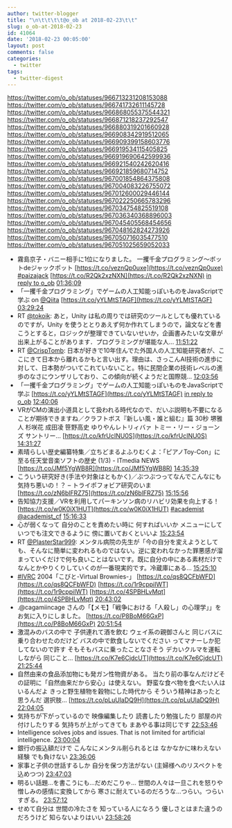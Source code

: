 ```yaml
---
author: twitter-blogger
title: "\n\t\t\t\t@o_ob at 2018-02-23\t\t"
slug: o_ob-at-2018-02-23
id: 41064
date: '2018-02-23 00:05:00'
layout: post
comments: false
categories:
  - twitter
tags:
  - twitter-digest
---
```


https://twitter.com/o_ob/statuses/966713231208153088 https://twitter.com/o_ob/statuses/966741732611145728 https://twitter.com/o_ob/statuses/966868055375544321 https://twitter.com/o_ob/statuses/966871218237292547 https://twitter.com/o_ob/statuses/966880319201660928 https://twitter.com/o_ob/statuses/966908342919512065 https://twitter.com/o_ob/statuses/966909399158603776 https://twitter.com/o_ob/statuses/966919534115405825 https://twitter.com/o_ob/statuses/966919690642599936 https://twitter.com/o_ob/statuses/966921540242620416 https://twitter.com/o_ob/statuses/966921859680714752 https://twitter.com/o_ob/statuses/967001854864375808 https://twitter.com/o_ob/statuses/967004083226755072 https://twitter.com/o_ob/statuses/967012600029446144 https://twitter.com/o_ob/statuses/967022250665783296 https://twitter.com/o_ob/statuses/967034754825519108 https://twitter.com/o_ob/statuses/967036340368896003 https://twitter.com/o_ob/statuses/967045405568454656 https://twitter.com/o_ob/statuses/967048162824273926 https://twitter.com/o_ob/statuses/967050716035477510 https://twitter.com/o_ob/statuses/967051025659052033  

*   霧島京子・バニー相手に1位になりました。 一攫千金プログラミング〜ボットdeジャックポット [https://t.co/veznQp0uxe](https://t.co/veznQp0uxe) [#paizajack](https://twitter.com/search?q=%23paizajack&src=hash) [https://t.co/R2Qk2xzNXN](https://t.co/R2Qk2xzNXN) [in reply to o_ob](https://twitter.com/o_ob/statuses/966671052553138176) [01:36:09](https://twitter.com/o_ob/statuses/966713231208153088)
*   「一攫千金プログラミング」でゲームの人工知能っぽいものをJavaScriptで学ぶ on [@Qiita](https://twitter.com/Qiita) [https://t.co/yYLMtSTAGF](https://t.co/yYLMtSTAGF) [03:29:24](https://twitter.com/o_ob/statuses/966741732611145728)
*   RT [@tokoik](https://twitter.com/tokoik): あと，Unity は私の周りでは研究のツールとしても優れているのですが，Unity を使うととりあえず何か作れてしまうので，論文などを書こうとすると，ロジックが整理できていないせいか，企画書みたいな文章が出来上がることがあります．プログラミングが堪能な人… [11:51:22](https://twitter.com/o_ob/statuses/966868055375544321)
*   RT [@CrispTomb](https://twitter.com/CrispTomb): 日本が好きで10年住んでた外国人の人工知能研究者が、ここにきて日本から離れるかもと言い出す。理由は、さっこんAI技術の進歩に対して、日本勢がついてこれていないこと。特に民間企業の技術レベルの進歩のなさにウンザリしており、この傾向が続くようだと国際競… [12:03:56](https://twitter.com/o_ob/statuses/966871218237292547)
*   「一攫千金プログラミング」でゲームの人工知能っぽいものをJavaScriptで学ぶ [https://t.co/yYLMtSTAGF](https://t.co/yYLMtSTAGF) [in reply to o_ob](https://twitter.com/o_ob/statuses/966713231208153088) [12:40:06](https://twitter.com/o_ob/statuses/966880319201660928)
*   VRがCMの演出小道具として扱われる時代なので、だいぶ説明も不要になることが期待できますね／クラフトボス『新しい風・誰と組む』篇 30秒 堺雅人 杉咲花 成田凌 笹野高史 ゆりやんレトリィバァ トミー・リー・ジョーンズ サントリー… [https://t.co/kfrUcINU0S](https://t.co/kfrUcINU0S) [14:31:27](https://twitter.com/o_ob/statuses/966908342919512065)
*   素晴らしい歴史編纂特集／立ちどまるよふりむくよ：「ピアノToy-Con」に至る任天堂音楽ソフトの歴史 (1/3) - ITmedia NEWS [https://t.co/JMf5YgWB8R](https://t.co/JMf5YgWB8R) [14:35:39](https://twitter.com/o_ob/statuses/966909399158603776)
*   こういう研究好き(手法や対象はともかく)／ぶつぶつってなんでこんなにも気持ち悪いの！？ – トライポフォビア研究のいま [https://t.co/zN6blFRZ75](https://t.co/zN6blFRZ75) [15:15:56](https://twitter.com/o_ob/statuses/966919534115405825)
*   告知協力支援／VRを利用してパーキンソン病のリハビリ効果を向上する！ [https://t.co/w0K0iX1HUT](https://t.co/w0K0iX1HUT) [#academist](https://twitter.com/search?q=%23academist&src=hash) [@academist_cf](https://twitter.com/academist_cf) [15:16:33](https://twitter.com/o_ob/statuses/966919690642599936)
*   心が弱くなって 自分のことを責めたい時に 何すればいいか メニューにして いつでも注文できるように 傍に置いておくといいよ [15:23:54](https://twitter.com/o_ob/statuses/966921540242620416)
*   RT [@PlasterStar999](https://twitter.com/PlasterStar999): メンタル病院の先生が「今の自分を変えようとしても、そんなに簡単に変われるものではない。逆に変われなかった罪悪感が溜まっていくだけで何も良いことはないです。既に自分の中にある素材だけでなんとかやりくりしていくのが一番現実的です。冷蔵庫にある… [15:25:10](https://twitter.com/o_ob/statuses/966921859680714752)
*   [#IVRC](https://twitter.com/search?q=%23IVRC&src=hash) 2004「こびと-Virtual Brownies-」 [https://t.co/qs8QCFbWFD](https://t.co/qs8QCFbWFD) [https://t.co/1r9cppiIWT](https://t.co/1r9cppiIWT) [https://t.co/4SPBHLvMqt](https://t.co/4SPBHLvMqt) [20:43:02](https://twitter.com/o_ob/statuses/967001854864375808)
*   .@cagamiincage さんの「【メモ】「戦争における「人殺し」の心理学」」をお気に入りにしました。 [https://t.co/P8BoM66GxP](https://t.co/P8BoM66GxP) [20:51:54](https://twitter.com/o_ob/statuses/967004083226755072)
*   激混みのバスの中で 子供連れて酒を飲む ウェイ系の親御さんと 同じバスに乗り合わせたのだけど バスの中で飲食しないでください ってマナーしか犯してないので許す そもそもバスに乗ったことなさそう デカいクルマを運転しながら 同じこと… [https://t.co/K7e6CjdcUT](https://t.co/K7e6CjdcUT) [21:25:44](https://twitter.com/o_ob/statuses/967012600029446144)
*   自然由来の食品添加物にも発ガン性物資がある。 当たり前の事なんだけどその証明に「自然由来だから安心」は使えない。 野蛮な食べ物を食べたい人はいるんだよ きっと野生植物を穀物にした時代から そういう精神はあったと思うんだ 選択肢… [https://t.co/pLuUlaDQ9H](https://t.co/pLuUlaDQ9H) [22:04:05](https://twitter.com/o_ob/statuses/967022250665783296)
*   気持ちが下がっているので 映像編集したり 読書したり勉強したり 部屋の片付けしたりする 気持ちが上がってきても まあやる事は同じです [22:53:46](https://twitter.com/o_ob/statuses/967034754825519108)
*   Intelligence solves jobs and issues. That is not limited for artificial intelligence. [23:00:04](https://twitter.com/o_ob/statuses/967036340368896003)
*   銀行の振込額だけで こんなにメンタル削られるとは なかなかに味わえない経験 でも負けない [23:36:06](https://twitter.com/o_ob/statuses/967045405568454656)
*   家事と子供の世話するしか 自分を保つ方法がない (主婦様へのリスペクトを込めつつ) [23:47:03](https://twitter.com/o_ob/statuses/967048162824273926)
*   明るい話題...を書こうにも...だめだこりゃ... 世間の人々は一旦これを怒りや憎しみの感情に変換してから 寒さに耐えているのだろうな…つらい。つらいすぎる。 [23:57:12](https://twitter.com/o_ob/statuses/967050716035477510)
*   せめて自分は 世間の冷たさを 知っている人になろう 優しさとはまた違うのだろうけど 知らないよりはいい [23:58:26](https://twitter.com/o_ob/statuses/967051025659052033)